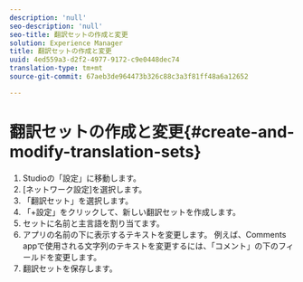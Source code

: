 ```yaml
---
description: 'null'
seo-description: 'null'
seo-title: 翻訳セットの作成と変更
solution: Experience Manager
title: 翻訳セットの作成と変更
uuid: 4ed559a3-d2f2-4977-9172-c9e0448dec74
translation-type: tm+mt
source-git-commit: 67aeb3de964473b326c88c3a3f81ff48a6a12652

---
```



# 翻訳セットの作成と変更{#create-and-modify-translation-sets}

1. Studioの「設定」に移動します。
1. [ネットワーク設定]を選択します。
1. 「翻訳セット」を選択します。
1. 「+設定」をクリックして、新しい翻訳セットを作成します。
1. セットに名前と主言語を割り当てます。
1. アプリの名前の下に表示するテキストを変更します。 例えば、Comments appで使用される文字列のテキストを変更するには、「コメント」の下のフィールドを変更します。
1. 翻訳セットを保存します。
